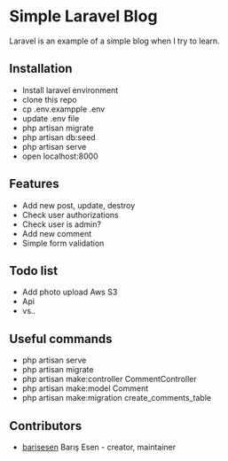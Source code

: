 # Simple Laravel Blog

Laravel is an example of a simple blog when I try to learn.
## Installation
 - Install laravel environment
 - clone this repo
 - cp .env.exampple .env
 - update .env file
 - php artisan migrate
 - php artisan db:seed
 - php artisan serve
 - open localhost:8000
 
## Features
  - Add new post, update, destroy
  - Check user authorizations
  - Check user is admin?
  - Add new comment
  - Simple form validation

## Todo list
  - Add photo upload Aws S3
  - Api
  - vs..

## Useful commands
  - php artisan serve
  - php artisan migrate
  - php artisan make:controller CommentController
  - php artisan make:model Comment
  - php artisan make:migration create_comments_table

## Contributors
- [barisesen](https://github.com/barisesen) Barış Esen - creator, maintainer
